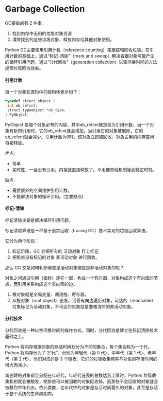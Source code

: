 # Garbage Collection

GC要做的有 2 件事，

1. 找到内存中无用的垃圾对象资源
2. 清除找到的这些垃圾对象，释放内存给其他对象使用。

Python GC主要使用引用计数（reference counting）来跟踪和回收垃圾。在引用计数的基础上，通过“标记-清除”（mark and sweep）解决容器对象可能产生的循环引用问题，通过“分代回收”（generation collection）以空间换时间的方法提高垃圾回收效率。

#### 引用计数

每一个对象在源码中的结构体表示如下：

```c
typedef struct_object {
 int ob_refcnt;
 struct_typeobject *ob_type;
} PyObject;
```

PyObject 是每个对象必有的内容，其中ob_refcnt就是做为引用计数。当一个对象有新的引用时，它的ob_refcnt就会增加，当引用它的对象被删除，它的ob_refcnt就会减少。引用计数为0时，该对象立即被回收，对象占用的内存空间将被释放。

优点:

- 简单
- 实时性，一旦没有引用，内存就直接释放了。不用像其他机制等到特定时机。

缺点:

- 需要额外的空间维护引用计数。
- 不能解决对象的循环引用。(主要缺点)

#### 标记-清除

标记清除主要是解决循环引用问题。

标记清除算法是一种基于追踪回收（tracing GC）技术实现的垃圾回收算法。

它分为两个阶段：

1. 标记阶段，GC 会把所有的 活动对象 打上标记
2. 把那些没有标记的对象 非活动对象 进行回收。

那么 GC 又是如何判断哪些是活动对象哪些是非活动对象的呢？

对象之间通过引用（指针）连在一起，构成一个有向图，对象构成这个有向图的节点，而引用关系构成这个有向图的边。

1. 根对象就是全局变量、调用栈、寄存器。
2. 从根对象（root object）出发，沿着有向边遍历对象，可达的（reachable）对象标记为活动对象，不可达的对象就是要被清除的非活动对象。

#### 分代技术

分代回收是一种以空间换时间的操作方式。同时，分代回收是建立在标记清除技术基础之上。

Python 将内存根据对象的存活时间划分为不同的集合，每个集合称为一个代，Python 将内存分为了 3“代”，分别为年轻代（第 0 代）、中年代（第 1 代）、老年代（第 2 代），他们对应的是 3 个链表，它们的垃圾收集频率与对象的存活时间的增大而减小。

新创建的对象都会分配在年轻代，年轻代链表的总数达到上限时，Python 垃圾收集机制就会被触发，把那些可以被回收的对象回收掉，而那些不会回收的对象就会被移到中年代去，依此类推，老年代中的对象是存活时间最久的对象，甚至是存活于整个系统的生命周期内。